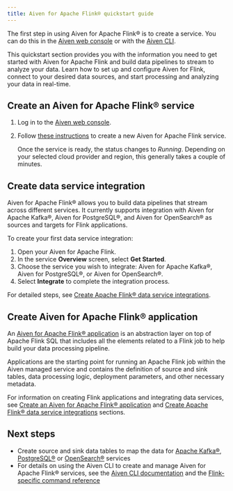```yaml
---
title: Aiven for Apache Flink® quickstart guide
---
```


The first step in using Aiven for Apache Flink® is to create a service.
You can do this in the [Aiven web console](https://console.aiven.io/) or
with the [Aiven CLI](https://github.com/aiven/aiven-client).

This quickstart section provides you with the information you need to
get started with Aiven for Apache Flink and build data pipelines to
stream to analyze your data. Learn how to set up and configure Aiven for
Flink, connect to your desired data sources, and start processing and
analyzing your data in real-time.

## Create an Aiven for Apache Flink® service

1.  Log in to the [Aiven web console](https://console.aiven.io/).

2.  Follow
    [these instructions](/docs/platform/howto/create_new_service) to create a new Aiven for Apache Flink service.

    Once the service is ready, the status changes to *Running*.
    Depending on your selected cloud provider and region, this generally
    takes a couple of minutes.

## Create data service integration

Aiven for Apache Flink® allows you to build data pipelines that stream
across different services. It currently supports integration with Aiven
for Apache Kafka®, Aiven for PostgreSQL®, and Aiven for OpenSearch® as
sources and targets for Flink applications.

To create your first data service integration:

1.  Open your Aiven for Apache Flink.
2.  In the service **Overview** screen, select **Get Started**.
3.  Choose the service you wish to integrate: Aiven for Apache Kafka®,
    Aiven for PostgreSQL®, or Aiven for OpenSearch®.
4.  Select **Integrate** to complete the integration process.

For detailed steps, see
[Create Apache Flink® data service integrations](howto/create-integration).

## Create Aiven for Apache Flink® application

An
[Aiven for Apache Flink® application](concepts/flink-applications) is an abstraction layer on top of Apache Flink SQL that
includes all the elements related to a Flink job to help build your data
processing pipeline.

Applications are the starting point for running an Apache Flink job
within the Aiven managed service and contains the definition of source
and sink tables, data processing logic, deployment parameters, and other
necessary metadata.

For information on creating Flink applications and integrating data
services, see
[Create an Aiven for Apache Flink® application](howto/create-flink-applications) and
[Create Apache Flink® data service integrations](howto/create-integration) sections.

## Next steps

-   Create source and sink data tables to map the data for
    [Apache Kafka®](howto/connect-kafka),
    [PostgreSQL®](howto/connect-pg) or
    [OpenSearch®](howto/connect-opensearch) services
-   For details on using the Aiven CLI to create and manage Aiven for
    Apache Flink® services, see the
    [Aiven CLI documentation](/docs/tools/cli) and the
    [Flink-specific command reference](/docs/tools/cli/service/flink)
